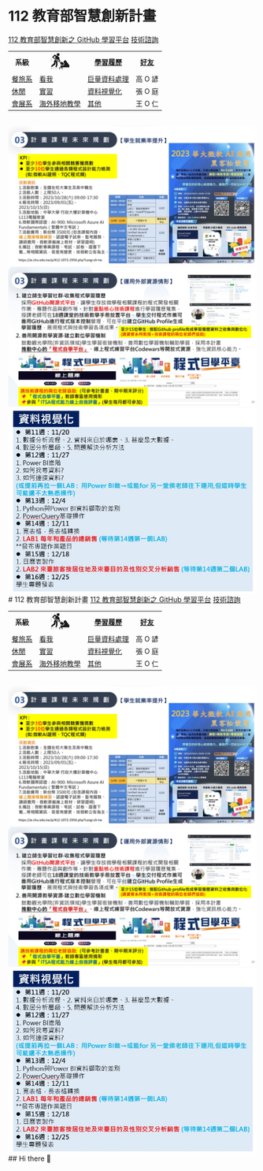 # 112 教育部智慧創新計畫
<a href="http://140.126.146.12:9090/GitHub2023/">112 教育部智慧創新之 GitHub 學習平台</a>&nbsp;<a
href="https://chat.openai.com/auth/login">技術諮詢</a>
<table>
 <tr>
 <th>系級</th>
 <th><img src="working.jpeg"></th>
 <th><a href="">學習履歷</a></th>
 <th><a href="https://chat.openai.com/">好友</a></th>
 </tr>
 <tr>
 <td><a href="https://hm.chu.edu.tw/index.php?Lang=zh-tw">餐旅系</a></td>
 <td><a href="https://www.youtube.com/watch?v=dK9rBfbUETw">看我</a></td>
 <td><a href="">巨量資料處理</a></td>
 <td>高 O 諺</td>
 </tr>
 <tr>
 <td><a href="https://lm.chu.edu.tw/index.php?Lang=zh-tw">休閒</a></td>
 <td><a href="https://lm.chu.edu.tw/p/412-1040-117.php?Lang=zh-tw">實習</a></td>
 <td><a href="">資料視覺化</a></td>
 <td>張 O 庭</td>
 </tr>

 <tr>
 <td><a href="https://mice.chu.edu.tw/index.php?Lang=zh-tw">會展系</a></td>
 <td><a href="https://mice.chu.edu.tw/p/412-1041-112.php?Lang=zh-tw">海外移地教學</a></td>
 <td><a href="">其他</a></td>
 <td>王 O 仁</td>
 </tr>
</table><br>
<img src="II_1.jpg"></img>
<img src="II_2.jpg"></img>
<img src="II_3.jpg" style="display:block; margin:auto;" ></img>
# 112 教育部智慧創新計畫
<a href="http://140.126.146.12:9090/GitHub2023/">112 教育部智慧創新之 GitHub 學習平台</a>&nbsp;<a
href="https://chat.openai.com/auth/login">技術諮詢</a>
<table>
 <tr>
 <th>系級</th>
 <th><img src="working.jpeg"></th>
 <th><a href="">學習履歷</a></th>
 <th><a href="https://chat.openai.com/">好友</a></th>
 </tr>
 <tr>
 <td><a href="https://hm.chu.edu.tw/index.php?Lang=zh-tw">餐旅系</a></td>
 <td><a href="https://www.youtube.com/watch?v=dK9rBfbUETw">看我</a></td>
 <td><a href="">巨量資料處理</a></td>
 <td>高 O 諺</td>
 </tr>
 <tr>
 <td><a href="https://lm.chu.edu.tw/index.php?Lang=zh-tw">休閒</a></td>
 <td><a href="https://lm.chu.edu.tw/p/412-1040-117.php?Lang=zh-tw">實習</a></td>
 <td><a href="">資料視覺化</a></td>
 <td>張 O 庭</td>
 </tr>

 <tr>
 <td><a href="https://mice.chu.edu.tw/index.php?Lang=zh-tw">會展系</a></td>
 <td><a href="https://mice.chu.edu.tw/p/412-1041-112.php?Lang=zh-tw">海外移地教學</a></td>
 <td><a href="">其他</a></td>
 <td>王 O 仁</td>
 </tr>
</table><br>
<img src="II_1.jpg"></img>
<img src="II_2.jpg"></img>
<img src="II_3.jpg" style="display:block; margin:auto;" ></img>## Hi there 👋

<!--
**sinrui123/sinrui123** is a ✨ _special_ ✨ repository because its `README.md` (this file) appears on your GitHub profile.

Here are some ideas to get you started:

- 🔭 I’m currently working on ...
- 🌱 I’m currently learning ...
- 👯 I’m looking to collaborate on ...
- 🤔 I’m looking for help with ...
- 💬 Ask me about ...
- 📫 How to reach me: ...
- 😄 Pronouns: ...
- ⚡ Fun fact: ...
-->
